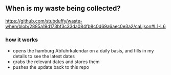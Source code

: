 ## When is my waste being collected?
  https://github.com/stubduffy/waste-when/blob/2885a19d173bf3c33da084fb8c0d69a6aec0e3a2/cal.json#L1-L6
  
  ### how it works
  - opens the hamburg Abfuhrkalendar on a daily basis, and fills in my details to see the latest dates
  - grabs the relevant dates and stores them
  - pushes the update back to this repo
  

